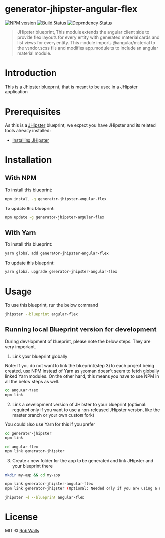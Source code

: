 # generator-jhipster-angular-flex
[![NPM version][npm-image]][npm-url] [![Build Status][travis-image]][travis-url] [![Dependency Status][daviddm-image]][daviddm-url]
> JHipster blueprint, This module extends the angular client side to provide flex layouts for every entity with generated material cards and list views for every entity. This module imports @angular/material to the vendor.scss file and modifies app.module.ts to include an angular material module.

# Introduction

This is a [JHipster](https://www.jhipster.tech/) blueprint, that is meant to be used in a JHipster application.

# Prerequisites

As this is a [JHipster](https://www.jhipster.tech/) blueprint, we expect you have JHipster and its related tools already installed:

- [Installing JHipster](https://www.jhipster.tech/installation/)

# Installation

## With NPM

To install this blueprint:

```bash
npm install -g generator-jhipster-angular-flex
```

To update this blueprint:

```bash
npm update -g generator-jhipster-angular-flex
```

## With Yarn

To install this blueprint:

```bash
yarn global add generator-jhipster-angular-flex
```

To update this blueprint:

```bash
yarn global upgrade generator-jhipster-angular-flex
```

# Usage

To use this blueprint, run the below command

```bash
jhipster --blueprint angular-flex
```


## Running local Blueprint version for development

During development of blueprint, please note the below steps. They are very important.

1. Link your blueprint globally 

Note: If you do not want to link the blueprint(step 3) to each project being created, use NPM instead of Yarn as yeoman doesn't seem to fetch globally linked Yarn modules. On the other hand, this means you have to use NPM in all the below steps as well.

```bash
cd angular-flex
npm link
```

2. Link a development version of JHipster to your blueprint (optional: required only if you want to use a non-released JHipster version, like the master branch or your own custom fork)

You could also use Yarn for this if you prefer

```bash
cd generator-jhipster
npm link

cd angular-flex
npm link generator-jhipster
```

3. Create a new folder for the app to be generated and link JHipster and your blueprint there

```bash
mkdir my-app && cd my-app

npm link generator-jhipster-angular-flex
npm link generator-jhipster (Optional: Needed only if you are using a non-released JHipster version)

jhipster -d --blueprint angular-flex

```

# License

MIT © [Rob Walls](www.detachedbrand.com)


[npm-image]: https://img.shields.io/npm/v/generator-jhipster-angular-flex.svg
[npm-url]: https://npmjs.org/package/generator-jhipster-angular-flex
[travis-image]: https://travis-ci.org/robwalls3/generator-jhipster-angular-flex.svg?branch=master
[travis-url]: https://travis-ci.org/robwalls3/generator-jhipster-angular-flex
[daviddm-image]: https://david-dm.org/robwalls3/generator-jhipster-angular-flex.svg?theme=shields.io
[daviddm-url]: https://david-dm.org/robwalls3/generator-jhipster-angular-flex
